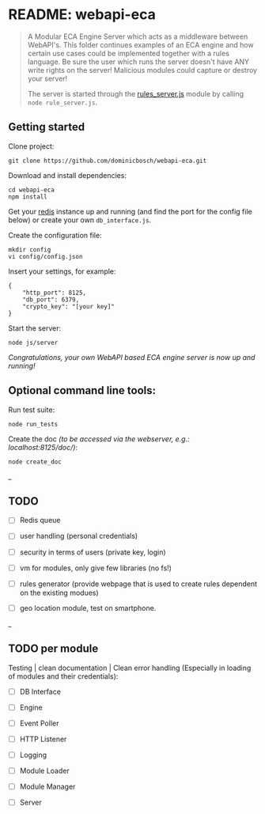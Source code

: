 README: webapi-eca
==================

>A Modular ECA Engine Server which acts as a middleware between WebAPI's.
>This folder continues examples of an ECA engine and how certain use cases could be implemented together with a rules language.
>Be sure the user which runs the server doesn't have ANY write rights on the server!
>Malicious modules could capture or destroy your server!
>
>
>The server is started through the [rules_server.js](rules_server.html) module by calling `node rule_server.js`. 


Getting started
---------------
Clone project:

    git clone https://github.com/dominicbosch/webapi-eca.git

Download and install dependencies:

    cd webapi-eca
    npm install

Get your [redis](http://redis.io/) instance up and running (and find the port for the config file below) or create your own `db_interface.js`.

Create the configuration file:

    mkdir config
    vi config/config.json
    
Insert your settings, for example:

    {
        "http_port": 8125,
        "db_port": 6379,
        "crypto_key": "[your key]"
    }

Start the server:

    node js/server
    
*Congratulations, your own WebAPI based ECA engine server is now up and running!*

Optional command line tools:
----------------------------
Run test suite:

    node run_tests
    
Create the doc *(to be accessed via the webserver, e.g.: localhost:8125/doc/)*:

    node create_doc

_

## TODO


* [ ] Redis queue
* [ ] user handling (personal credentials)
* [ ] security in terms of users (private key, login)
* [ ] vm for modules, only give few libraries (no fs!)
* [ ] rules generator (provide webpage that is used to create rules dependent on the existing modues)
* [ ] geo location module, test on smartphone.


_

## TODO per module
 
Testing | clean documentation | Clean error handling (Especially in loading of modules and their credentials):

* [ ] DB Interface
* [ ] Engine
* [ ] Event Poller
* [ ] HTTP Listener
* [ ] Logging
* [ ] Module Loader
* [ ] Module Manager
* [ ] Server


